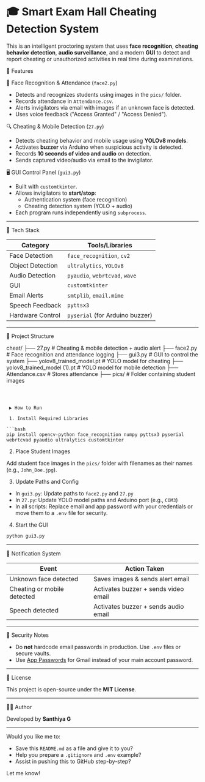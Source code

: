 # 🎓 Smart Exam Hall Cheating Detection System


This is an intelligent proctoring system that uses **face recognition**, **cheating behavior detection**, **audio surveillance**, and a modern **GUI** to detect and report cheating or unauthorized activities in real time during examinations.

📌 Features

 👤 Face Recognition & Attendance (`face2.py`)
- Detects and recognizes students using images in the `pics/` folder.
- Records attendance in `Attendance.csv`.
- Alerts invigilators via email with images if an unknown face is detected.
- Uses voice feedback ("Access Granted" / "Access Denied").

 🔍 Cheating & Mobile Detection (`27.py`)
- Detects cheating behavior and mobile usage using **YOLOv8 models**.
- Activates **buzzer** via Arduino when suspicious activity is detected.
- Records **10 seconds of video and audio** on detection.
- Sends captured video/audio via email to the invigilator.

 🖥 GUI Control Panel (`gui3.py`)
- Built with `customtkinter`.
- Allows invigilators to **start/stop**:
  - Authentication system (face recognition)
  - Cheating detection system (YOLO + audio)
- Each program runs independently using `subprocess`.

---

 🧰 Tech Stack

| Category          | Tools/Libraries                          |
|------------------|-------------------------------------------|
| Face Detection    | `face_recognition`, `cv2`                |
| Object Detection  | `ultralytics`, `YOLOv8`                  |
| Audio Detection   | `pyaudio`, `webrtcvad`, `wave`           |
| GUI               | `customtkinter`                          |
| Email Alerts      | `smtplib`, `email.mime`                  |
| Speech Feedback   | `pyttsx3`                                |
| Hardware Control  | `pyserial` (for Arduino buzzer)          |

---

 📁 Project Structure

cheat/
├── 27.py                    # Cheating & mobile detection + audio alert
├── face2.py                 # Face recognition and attendance logging
├── gui3.py                  # GUI to control the system
├── yolov8\_trained\_model.pt              # YOLO model for cheating
├── yolov8\_trained\_model (1).pt          # YOLO model for mobile detection
├── Attendance.csv           # Stores attendance
├── pics/                    # Folder containing student images

````



 ▶️ How to Run

 1. Install Required Libraries

```bash
pip install opencv-python face_recognition numpy pyttsx3 pyserial webrtcvad pyaudio ultralytics customtkinter
````

 2. Place Student Images

Add student face images in the `pics/` folder with filenames as their names (e.g., `John_Doe.jpg`).

 3. Update Paths and Config

* In `gui3.py`: Update paths to `face2.py` and `27.py`
* In `27.py`: Update YOLO model paths and Arduino port (e.g., `COM3`)
* In all scripts: Replace email and app password with your credentials or move them to a `.env` file for security.

 4. Start the GUI

```bash
python gui3.py
```

---

 📧 Notification System

| Event                       | Action Taken                         |
| --------------------------- | ------------------------------------ |
| Unknown face detected       | Saves images & sends alert email     |
| Cheating or mobile detected | Activates buzzer + sends video email |
| Speech detected             | Activates buzzer + sends audio email |

---

 🔐 Security Notes

* Do **not** hardcode email passwords in production. Use `.env` files or secure vaults.
* Use [App Passwords](https://support.google.com/accounts/answer/185833) for Gmail instead of your main account password.

---

 🧾 License

This project is open-source under the **MIT License**.

---

 👩‍💻 Author

Developed by **Santhiya G**

---



Would you like me to:
- Save this `README.md` as a file and give it to you?
- Help you prepare a `.gitignore` and `.env` example?
- Assist in pushing this to GitHub step-by-step?

Let me know!

